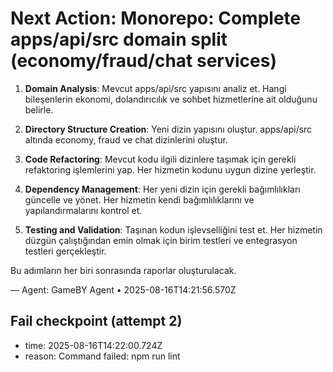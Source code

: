 # Next Action: Monorepo: Complete apps/api/src domain split (economy/fraud/chat services)

1. **Domain Analysis**: Mevcut apps/api/src yapısını analiz et. Hangi bileşenlerin ekonomi, dolandırıcılık ve sohbet hizmetlerine ait olduğunu belirle.

2. **Directory Structure Creation**: Yeni dizin yapısını oluştur. apps/api/src altında economy, fraud ve chat dizinlerini oluştur.

3. **Code Refactoring**: Mevcut kodu ilgili dizinlere taşımak için gerekli refaktoring işlemlerini yap. Her hizmetin kodunu uygun dizine yerleştir.

4. **Dependency Management**: Her yeni dizin için gerekli bağımlılıkları güncelle ve yönet. Her hizmetin kendi bağımlılıklarını ve yapılandırmalarını kontrol et.

5. **Testing and Validation**: Taşınan kodun işlevselliğini test et. Her hizmetin düzgün çalıştığından emin olmak için birim testleri ve entegrasyon testleri gerçekleştir. 

Bu adımların her biri sonrasında raporlar oluşturulacak.

— Agent: GameBY Agent • 2025-08-16T14:21:56.570Z


## Fail checkpoint (attempt 2)
- time: 2025-08-16T14:22:00.724Z
- reason: Command failed: npm run lint
